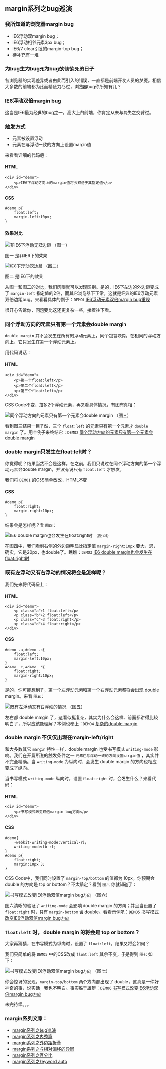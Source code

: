 ## margin系列之bug巡演

### 我所知道的浏览器margin bug

* IE6浮动双margin bug；
* IE6浮动相邻元素3px bug；
* IE6/7 clear引发的margin-top bug；
* 待补充有一堆

### 为bug生为bug死为bug欲仙欲死的日子

各浏览器的实现差异或者由此而引入的错误，一直都是前端开发人员的梦魇。相信大多数的前端都为此而精疲力尽过，浏览器bug你所知有几？

### IE6浮动双倍margin bug

这当是IE6最为经典的bug之一。高大上的前端，你肯定从未与其失之交臂过。

### 触发方式

* 元素被设置浮动
* 元素在与浮动一致的方向上设置margin值

<!--more-->

来看看详细的代码吧：

#### HTML

    <div id="demo">
        <p>IE6下浮动方向上的margin值将会双倍于其指定值</p>
    </div>

#### CSS

    #demo p{
        float:left;
        margin-left:10px;
    }

#### 效果对比

![非IE6下浮动无双边距](http://demo.doyoe.com/css/margin/images/double-margin-non-ie6.png) （图一）

图一 是非IE6下的效果

![IE6下浮动双边距](http://demo.doyoe.com/css/margin/images/double-margin-on-ie6.png) （图二）

图二 是IE6下的效果

从图一和图二的对比，我们肉眼就可以发现区别。是的，IE6下左边的外边距变成了 `margin-left` 指定值的2倍，而其它浏览器下正常，这就是经典的IE6浮动元素双倍边距bug。来看看具体的例子：`DEMO1` [IE6浮动元素双倍margin bug重现](http://demo.doyoe.com/css/margin/bug/double-margin.html)

很开心告诉你，问题要比这还更复杂一些，接着往下看。

### 同个浮动方向的元素只有第一个元素会double margin

`double margin` 并不会发生在所有的浮动元素上，同个包含块内，在相同的浮动方向上，它只发生在第一个浮动元素上。

用代码说话：

#### HTML

    <div id="demo">
        <p>第一个float:left</p>
        <p>第二个float:left</p>
        <p>第三个float:left</p>
    </div>

CSS Code不变，加多2个浮动元素，再来看具体情况，有图有真相：

![同个浮动方向的元素只有第一个元素会double margin](http://demo.doyoe.com/css/margin/images/double-margin-only-first-child-on-ie6.png) （图三）

看到图三结果一目了然，三个 `float:left` 的元素只有第一个元素才 `double margin` 了。用个例子来终结它：`DEMO2` [同个浮动方向的元素只有第一个元素会double margin](http://demo.doyoe.com/css/margin/bug/double-margin-2.html)

### double margin只发生在float:left时？

你觉得呢？结果当然不会是这样。在之前，我们只说过在同个浮动方向的第一个浮动元素会double margin，并没有说只有 `float:left` 才触发。

我们将 `DEMO1` 的CSS简单改改，HTML不变

#### CSS

    #demo p{
        float:right;
        margin-right:10px;
    }

结果会是怎样呢？看 `图四`：

![IE6 double margin也会发生在float:right时](http://demo.doyoe.com/css/margin/images/double-margin-on-ie6-3.png) （图四）

在图四中，我们看到右侧的外边距明显比指定值 `margin-right:10px` 要大，恩，确实，它是20px，也double了。瞧瞧：`DEMO3` [IE6 double margin也会发生在float:right时](http://demo.doyoe.com/css/margin/bug/double-margin-3.html)

### 既有左浮动又有右浮动的情况将会是怎样呢？

我们先来将代码呈上：

#### HTML

    <div id="demo">
        <p class="a">1 float:left</p>
        <p class="b">2 float:left</p>
        <p class="c">3 float:right</p>
        <p class="d">4 float:right</p>
    </div>
    
#### CSS

    #demo .a,#demo .b{
        float:left;
        margin-left:10px;
    }
    #demo .c,#demo .d{
        float:right;
        margin-right:10px;
    }

是的，你可能想到了，第一个左浮动元素和第一个右浮动元素都将会出现 double margin。来看 `图五`：

![既有左浮动又有右浮动的情况](http://demo.doyoe.com/css/margin/images/double-margin-on-ie6-4.png) （图五）

左右都 double margin 了，这看似挺复杂，其实为什么会这样，前面都讲得比较明白了，所以应该能理解？本例也奉上：`DEMO4` [复杂的double margin](http://demo.doyoe.com/css/margin/bug/double-margin-4.html)

### double margin 不仅仅出现在margin-left/right

和大多数其它 `margin` 特性一样，double margin 也受书写模式 `writing-mode` 影响。我们在开篇所说的触发条件之一 `元素在与浮动一致的方向设置margin值` ，其实并不完全精确。当 `writing-mode` 为纵向时，会发生 double margin 的方向也相应变成了纵向。

当书写模式 `writing-mode` 纵向时，设置 `float:right` 时，会发生什么？来看代码：

#### HTML

    <div id="demo">
        <p>书写模式改变双倍margin bug方向</p>
    </div>
    
#### CSS

    #demo{
        -webkit-writing-mode:vertical-rl;
        writing-mode:tb-rl;
    }
    #demo p{
        float:right;
        margin:10px 0;
    }

CSS Code中，我们同时设置了 `margin-top/bottom` 的值都为 10px。你预期会 double 的方向是 top or bottom？不太确定？看到 `图六` 你就知道了：

![书写模式改变IE6浮动双倍margin bug方向](http://demo.doyoe.com/css/margin/images/double-margin-writing-mode-on-ie6.png) （图六）

图六清晰的验证了 `writing-mode` 会影响 double margin 的方向；并且当设置了 `float:right` 时，只有 `margin-bottom` 会 double。看看示例吧：`DEMO5` [书写模式改变IE6浮动双倍margin bug方向](http://demo.doyoe.com/css/margin/bug/double-margin-tbrl.html)

### `float:left` 时， double margin 的将会是 top or bottom？

大家再猜猜，在书写模式为纵向时，设置了 `float:left`，结果又将会如何？

我们只简单的将 `DEMO5` 中的CSS改成 `float:left` 其余不变，于是得到 `图七` 如下：

![书写模式改变IE6浮动双倍margin bug方向](http://demo.doyoe.com/css/margin/images/double-margin-writing-mode-on-ie6-2.png) （图七）

你会惊讶的发现，`margin-top/bottom` 两个方向都出现了 double，这真是一件好神奇的事，说实话，我也不明白。事实胜于雄辩：`DEMO6` [书写模式改变IE6浮动双倍margin bug方向](http://demo.doyoe.com/css/margin/bug/double-margin-tbrl-2.html)

未完待续。。。



### margin系列文章：

* [margin系列之bug巡演](http://blog.doyoe.com/~posts/css/2013-12-10-margin%E7%B3%BB%E5%88%97%E4%B9%8Bbug%E5%B7%A1%E6%BC%94.md)
* [margin系列之内秀篇](http://blog.doyoe.com/~posts/css/2013-12-06-margin%E7%B3%BB%E5%88%97%E4%B9%8B%E5%86%85%E7%A7%80%E7%AF%87.md)
* [margin系列之外边距折叠](http://blog.doyoe.com/~posts/css/2013-12-04-margin%E7%B3%BB%E5%88%97%E4%B9%8B%E5%A4%96%E8%BE%B9%E8%B7%9D%E6%8A%98%E5%8F%A0.md)
* [margin系列之与相对偏移的异同](http://blog.doyoe.com/~posts/css/2013-12-02-margin%E7%B3%BB%E5%88%97%E4%B9%8B%E4%B8%8E%E7%9B%B8%E5%AF%B9%E5%81%8F%E7%A7%BB%E7%9A%84%E5%BC%82%E5%90%8C.md)
* [margin系列之百分比](http://blog.doyoe.com/~posts/css/2013-11-30-margin%E7%B3%BB%E5%88%97%E4%B9%8B%E7%99%BE%E5%88%86%E6%AF%94.md)
* [margin系列之keyword auto](http://blog.doyoe.com/~posts/css/2013-11-29-margin%E7%B3%BB%E5%88%97%E4%B9%8Bkeyword%20auto.md)